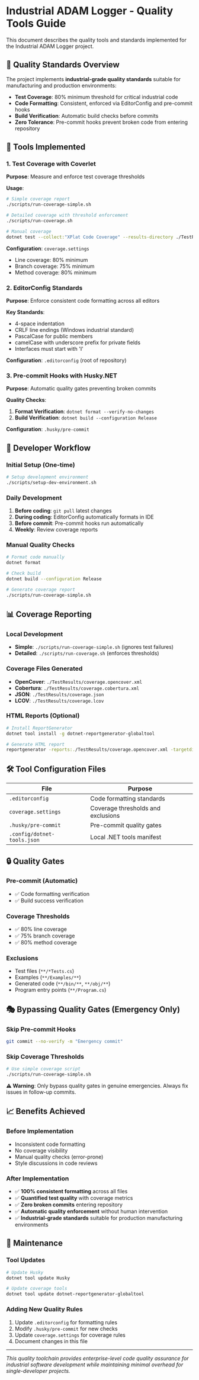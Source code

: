 # Industrial ADAM Logger - Quality Tools Guide

This document describes the quality tools and standards implemented for the Industrial ADAM Logger project.

## 🎯 Quality Standards Overview

The project implements **industrial-grade quality standards** suitable for manufacturing and production environments:

- **Test Coverage**: 80% minimum threshold for critical industrial code
- **Code Formatting**: Consistent, enforced via EditorConfig and pre-commit hooks
- **Build Verification**: Automatic build checks before commits
- **Zero Tolerance**: Pre-commit hooks prevent broken code from entering repository

## 🔧 Tools Implemented

### 1. Test Coverage with Coverlet

**Purpose**: Measure and enforce test coverage thresholds

**Usage**:
```bash
# Simple coverage report
./scripts/run-coverage-simple.sh

# Detailed coverage with threshold enforcement
./scripts/run-coverage.sh

# Manual coverage
dotnet test --collect:"XPlat Code Coverage" --results-directory ./TestResults
```

**Configuration**: `coverage.settings`
- Line coverage: 80% minimum
- Branch coverage: 75% minimum  
- Method coverage: 80% minimum

### 2. EditorConfig Standards

**Purpose**: Enforce consistent code formatting across all editors

**Key Standards**:
- 4-space indentation
- CRLF line endings (Windows industrial standard)
- PascalCase for public members
- camelCase with underscore prefix for private fields
- Interfaces must start with 'I'

**Configuration**: `.editorconfig` (root of repository)

### 3. Pre-commit Hooks with Husky.NET

**Purpose**: Automatic quality gates preventing broken commits

**Quality Checks**:
1. **Format Verification**: `dotnet format --verify-no-changes`
2. **Build Verification**: `dotnet build --configuration Release`

**Configuration**: `.husky/pre-commit`

## 🚀 Developer Workflow

### Initial Setup (One-time)
```bash
# Setup development environment
./scripts/setup-dev-environment.sh
```

### Daily Development
1. **Before coding**: `git pull` latest changes
2. **During coding**: EditorConfig automatically formats in IDE
3. **Before commit**: Pre-commit hooks run automatically
4. **Weekly**: Review coverage reports

### Manual Quality Checks
```bash
# Format code manually
dotnet format

# Check build
dotnet build --configuration Release

# Generate coverage report
./scripts/run-coverage-simple.sh
```

## 📊 Coverage Reporting

### Local Development
- **Simple**: `./scripts/run-coverage-simple.sh` (ignores test failures)
- **Detailed**: `./scripts/run-coverage.sh` (enforces thresholds)

### Coverage Files Generated
- **OpenCover**: `./TestResults/coverage.opencover.xml`
- **Cobertura**: `./TestResults/coverage.cobertura.xml`
- **JSON**: `./TestResults/coverage.json`
- **LCOV**: `./TestResults/coverage.lcov`

### HTML Reports (Optional)
```bash
# Install ReportGenerator
dotnet tool install -g dotnet-reportgenerator-globaltool

# Generate HTML report
reportgenerator -reports:./TestResults/coverage.opencover.xml -targetdir:./CoverageReports -reporttypes:Html
```

## 🛠️ Tool Configuration Files

| File | Purpose |
|------|---------|
| `.editorconfig` | Code formatting standards |
| `coverage.settings` | Coverage thresholds and exclusions |
| `.husky/pre-commit` | Pre-commit quality gates |
| `.config/dotnet-tools.json` | Local .NET tools manifest |

## 🔒 Quality Gates

### Pre-commit (Automatic)
- ✅ Code formatting verification
- ✅ Build success verification

### Coverage Thresholds
- ✅ 80% line coverage
- ✅ 75% branch coverage  
- ✅ 80% method coverage

### Exclusions
- Test files (`**/*Tests.cs`)
- Examples (`**/Examples/**`)
- Generated code (`**/bin/**`, `**/obj/**`)
- Program entry points (`**/Program.cs`)

## 🎭 Bypassing Quality Gates (Emergency Only)

### Skip Pre-commit Hooks
```bash
git commit --no-verify -m "Emergency commit"
```

### Skip Coverage Thresholds
```bash
# Use simple coverage script
./scripts/run-coverage-simple.sh
```

**⚠️ Warning**: Only bypass quality gates in genuine emergencies. Always fix issues in follow-up commits.

## 📈 Benefits Achieved

### Before Implementation
- Inconsistent code formatting
- No coverage visibility
- Manual quality checks (error-prone)
- Style discussions in code reviews

### After Implementation
- ✅ **100% consistent formatting** across all files
- ✅ **Quantified test quality** with coverage metrics
- ✅ **Zero broken commits** entering repository
- ✅ **Automatic quality enforcement** without human intervention
- ✅ **Industrial-grade standards** suitable for production manufacturing environments

## 🔧 Maintenance

### Tool Updates
```bash
# Update Husky
dotnet tool update Husky

# Update coverage tools
dotnet tool update dotnet-reportgenerator-globaltool
```

### Adding New Quality Rules
1. Update `.editorconfig` for formatting rules
2. Modify `.husky/pre-commit` for new checks
3. Update `coverage.settings` for coverage rules
4. Document changes in this file

---

*This quality toolchain provides enterprise-level code quality assurance for industrial software development while maintaining minimal overhead for single-developer projects.*